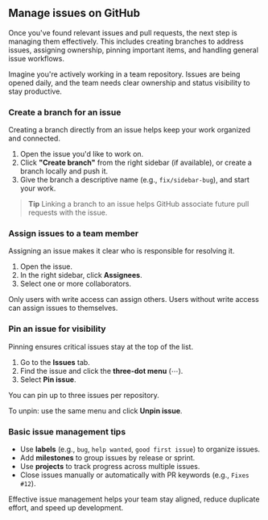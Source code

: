 ## Manage issues on GitHub

Once you've found relevant issues and pull requests, the next step is managing them effectively. This includes creating branches to address issues, assigning ownership, pinning important items, and handling general issue workflows.

Imagine you're actively working in a team repository. Issues are being opened daily, and the team needs clear ownership and status visibility to stay productive.

### Create a branch for an issue

Creating a branch directly from an issue helps keep your work organized and connected.

1. Open the issue you'd like to work on.
2. Click **"Create branch"** from the right sidebar (if available), or create a branch locally and push it.
3. Give the branch a descriptive name (e.g., `fix/sidebar-bug`), and start your work.

> **Tip**
> Linking a branch to an issue helps GitHub associate future pull requests with the issue.

### Assign issues to a team member

Assigning an issue makes it clear who is responsible for resolving it.

1. Open the issue.
2. In the right sidebar, click **Assignees**.
3. Select one or more collaborators.

Only users with write access can assign others. Users without write access can assign issues to themselves.

### Pin an issue for visibility

Pinning ensures critical issues stay at the top of the list.

1. Go to the **Issues** tab.
2. Find the issue and click the **three-dot menu** (⋯).
3. Select **Pin issue**.

You can pin up to three issues per repository.

To unpin: use the same menu and click **Unpin issue**.

### Basic issue management tips

* Use **labels** (e.g., `bug`, `help wanted`, `good first issue`) to organize issues.
* Add **milestones** to group issues by release or sprint.
* Use **projects** to track progress across multiple issues.
* Close issues manually or automatically with PR keywords (e.g., `Fixes #12`).

Effective issue management helps your team stay aligned, reduce duplicate effort, and speed up development.
